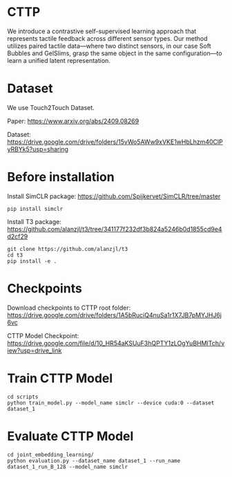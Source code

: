 # CTTP
We introduce a contrastive self-supervised learning approach that represents tactile feedback across different sensor types. Our method utilizes paired tactile data—where two distinct sensors, in our case Soft Bubbles and GelSlims, grasp the same object in the same configuration—to learn a unified latent representation.

# Dataset
We use Touch2Touch Dataset.

Paper: https://www.arxiv.org/abs/2409.08269

Dataset: https://drive.google.com/drive/folders/15vWo5AWw9xVKE1wHbLhzm40ClPyRBYk5?usp=sharing

# Before installation
Install SimCLR package: https://github.com/Spijkervet/SimCLR/tree/master
```
pip install simclr
```

Install T3 package: https://github.com/alanzjl/t3/tree/341177f232df3b824a5246b0d1855cd9e4d2cf29
```
git clone https://github.com/alanzjl/t3
cd t3
pip install -e .
```

# Checkpoints
Download checkpoints to CTTP root folder: https://drive.google.com/drive/folders/1A5bRuciQ4nuSa1r1X7JB7pMYJHJ6j6vc

CTTP Model Checkpoint: https://drive.google.com/file/d/10_HR54aKSUuF3hQPTY1zLOgYuBHMITch/view?usp=drive_link

# Train CTTP Model
```
cd scripts
python train_model.py --model_name simclr --device cuda:0 --dataset dataset_1
```

# Evaluate CTTP Model
```
cd joint_embedding_learning/
python evaluation.py --dataset_name dataset_1 --run_name dataset_1_run_B_128 --model_name simclr
```
